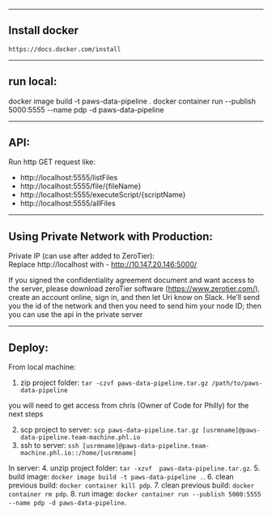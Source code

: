 ---------------------------------------
Install docker
---------------------------------------
    https://docs.docker.com/install

---------------------------------------
run local:  
---------------------------------------
docker image build -t paws-data-pipeline .
docker container run --publish 5000:5555 --name pdp -d paws-data-pipeline

---------------------------------------
API:  
---------------------------------------
Run http GET request like:    
- http://localhost:5555/listFiles
- http://localhost:5555/file/{fileName}
- http://localhost:5555/executeScript/{scriptName}
- http://localhost:5555/allFiles 

---------------------------------------  
Using Private Network with Production:
---------------------------------------
Private IP (can use after added to ZeroTier):    
Replace http://localhost with - http://10.147.20.146:5000/

If you signed the confidentiality agreement document and want access to the server, please download zeroTier software (https://www.zerotier.com/), create an account online, sign in, and then let Uri know on Slack. He’ll send you the id of the network and then you need to send him your node ID; then you can use the api in the private server

---------------------------------------
Deploy:
---------------------------------------
From local machine:
1. zip project folder: `tar -czvf paws-data-pipeline.tar.gz /path/to/paws-data-pipeline`

you will need to get access from chris (Owner of Code for Philly) for the next steps

2. scp project to server: `scp paws-data-pipeline.tar.gz [usrmname]@paws-data-pipeline.team-machine.phl.io`
3. ssh to server: `ssh [usrmname]@paws-data-pipeline.team-machine.phl.io::/home/[usrmname]`

In server:
4. unzip project folder: `tar -xzvf  paws-data-pipeline.tar.gz`. 
5. build image: `docker image build -t paws-data-pipeline .`. 
6. clean previous build: `docker container kill pdp`. 
7. clean previous build: `docker container rm pdp`. 
8. run image: `docker container run --publish 5000:5555 --name pdp -d paws-data-pipeline`. 
